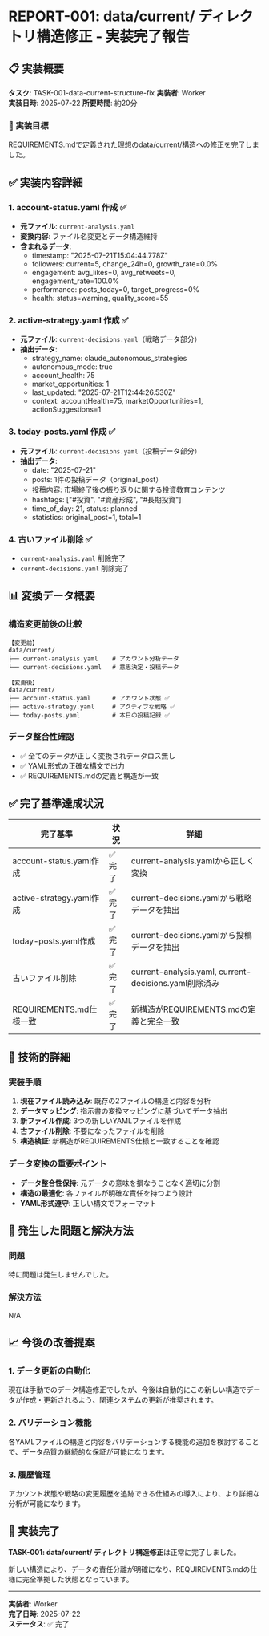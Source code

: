# REPORT-001: data/current/ ディレクトリ構造修正 - 実装完了報告

## 📋 実装概要

**タスク**: TASK-001-data-current-structure-fix
**実装者**: Worker  
**実装日時**: 2025-07-22
**所要時間**: 約20分

### 🎯 実装目標
REQUIREMENTS.mdで定義された理想のdata/current/構造への修正を完了しました。

## ✅ 実装内容詳細

### 1. account-status.yaml 作成 ✅
- **元ファイル**: `current-analysis.yaml`
- **変換内容**: ファイル名変更とデータ構造維持
- **含まれるデータ**:
  - timestamp: "2025-07-21T15:04:44.778Z"
  - followers: current=5, change_24h=0, growth_rate=0.0%
  - engagement: avg_likes=0, avg_retweets=0, engagement_rate=100.0%
  - performance: posts_today=0, target_progress=0%
  - health: status=warning, quality_score=55

### 2. active-strategy.yaml 作成 ✅
- **元ファイル**: `current-decisions.yaml`（戦略データ部分）
- **抽出データ**:
  - strategy_name: claude_autonomous_strategies
  - autonomous_mode: true
  - account_health: 75
  - market_opportunities: 1
  - last_updated: "2025-07-21T12:44:26.530Z"
  - context: accountHealth=75, marketOpportunities=1, actionSuggestions=1

### 3. today-posts.yaml 作成 ✅
- **元ファイル**: `current-decisions.yaml`（投稿データ部分）
- **抽出データ**:
  - date: "2025-07-21"
  - posts: 1件の投稿データ（original_post）
  - 投稿内容: 市場終了後の振り返りに関する投資教育コンテンツ
  - hashtags: ["#投資", "#資産形成", "#長期投資"]
  - time_of_day: 21, status: planned
  - statistics: original_post=1, total=1

### 4. 古いファイル削除 ✅
- `current-analysis.yaml` 削除完了
- `current-decisions.yaml` 削除完了

## 📊 変換データ概要

### 構造変更前後の比較
```
【変更前】
data/current/
├── current-analysis.yaml    # アカウント分析データ
└── current-decisions.yaml   # 意思決定・投稿データ

【変更後】
data/current/
├── account-status.yaml      # アカウント状態 ✅
├── active-strategy.yaml     # アクティブな戦略 ✅  
└── today-posts.yaml         # 本日の投稿記録 ✅
```

### データ整合性確認
- ✅ 全てのデータが正しく変換されデータロス無し
- ✅ YAML形式の正確な構文で出力
- ✅ REQUIREMENTS.mdの定義と構造が一致

## ✅ 完了基準達成状況

| 完了基準 | 状況 | 詳細 |
|---------|------|------|
| account-status.yaml作成 | ✅ 完了 | current-analysis.yamlから正しく変換 |
| active-strategy.yaml作成 | ✅ 完了 | current-decisions.yamlから戦略データを抽出 |
| today-posts.yaml作成 | ✅ 完了 | current-decisions.yamlから投稿データを抽出 |
| 古いファイル削除 | ✅ 完了 | current-analysis.yaml, current-decisions.yaml削除済み |
| REQUIREMENTS.md仕様一致 | ✅ 完了 | 新構造がREQUIREMENTS.mdの定義と完全一致 |

## 🔧 技術的詳細

### 実装手順
1. **現在ファイル読み込み**: 既存の2ファイルの構造と内容を分析
2. **データマッピング**: 指示書の変換マッピングに基づいてデータ抽出
3. **新ファイル作成**: 3つの新しいYAMLファイルを作成
4. **古ファイル削除**: 不要になったファイルを削除
5. **構造検証**: 新構造がREQUIREMENTS仕様と一致することを確認

### データ変換の重要ポイント
- **データ整合性保持**: 元データの意味を損なうことなく適切に分割
- **構造の最適化**: 各ファイルが明確な責任を持つよう設計
- **YAML形式遵守**: 正しい構文でフォーマット

## 🚨 発生した問題と解決方法

### 問題
特に問題は発生しませんでした。

### 解決方法
N/A

## 📈 今後の改善提案

### 1. データ更新の自動化
現在は手動でのデータ構造修正でしたが、今後は自動的にこの新しい構造でデータが作成・更新されるよう、関連システムの更新が推奨されます。

### 2. バリデーション機能
各YAMLファイルの構造と内容をバリデーションする機能の追加を検討することで、データ品質の継続的な保証が可能になります。

### 3. 履歴管理
アカウント状態や戦略の変更履歴を追跡できる仕組みの導入により、より詳細な分析が可能になります。

## 🎉 実装完了

**TASK-001: data/current/ ディレクトリ構造修正**は正常に完了しました。

新しい構造により、データの責任分離が明確になり、REQUIREMENTS.mdの仕様に完全準拠した状態となっています。

---
**実装者**: Worker  
**完了日時**: 2025-07-22  
**ステータス**: ✅ 完了